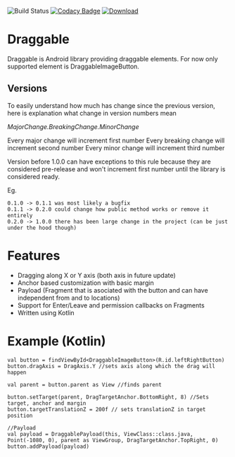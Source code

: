 ![Build Status](https://github.com/adsamcik/Draggable/workflows/Android%20CI/badge.svg)
[![Codacy Badge](https://api.codacy.com/project/badge/Grade/51e4ee2c8cbf42e58d4013e3d6ca2fa8)](https://www.codacy.com/app/adsamcik/Draggable?utm_source=github.com&amp;utm_medium=referral&amp;utm_content=adsamcik/Draggable&amp;utm_campaign=Badge_Grade)
[ ![Download](https://api.bintray.com/packages/adsamcik/android-components/draggable/images/download.svg) ](https://bintray.com/adsamcik/android-components/draggable/_latestVersion)

# Draggable

Draggable is Android library providing draggable elements. For now only supported element is 
DraggableImageButton.

## Versions
To easily understand how much has change since the previous version, here is explanation what change in version numbers mean

*MajorChange.BreakingChange.MinorChange*

Every major change will increment first number
Every breaking change will increment second number
Every minor change will increment third number

Version before 1.0.0 can have exceptions to this rule because they are considered pre-release and won't increment first number until the library is considered ready.

Eg. 

    0.1.0 -> 0.1.1 was most likely a bugfix
    0.1.1 -> 0.2.0 could change how public method works or remove it entirely 
    0.2.0 -> 1.0.0 there has been large change in the project (can be just under the hood though)

# Features
- Dragging along X or Y axis (both axis in future update)
- Anchor based customization with basic margin
- Payload (Fragment that is asociated with the button and can have independent from and to locations)
- Support for Enter/Leave and permission callbacks on Fragments
- Written using Kotlin

# Example (Kotlin)

    val button = findViewById<DraggableImageButton>(R.id.leftRightButton)
    button.dragAxis = DragAxis.Y //sets axis along which the drag will happen

    val parent = button.parent as View //finds parent

    button.setTarget(parent, DragTargetAnchor.BottomRight, 8) //Sets target, anchor and margin
    button.targetTranslationZ = 200f // sets translationZ in target position
    
    //Payload
    val payload = DraggablePayload(this, ViewClass::class.java, Point(-1080, 0), parent as ViewGroup, DragTargetAnchor.TopRight, 0)
    button.addPayload(payload)

